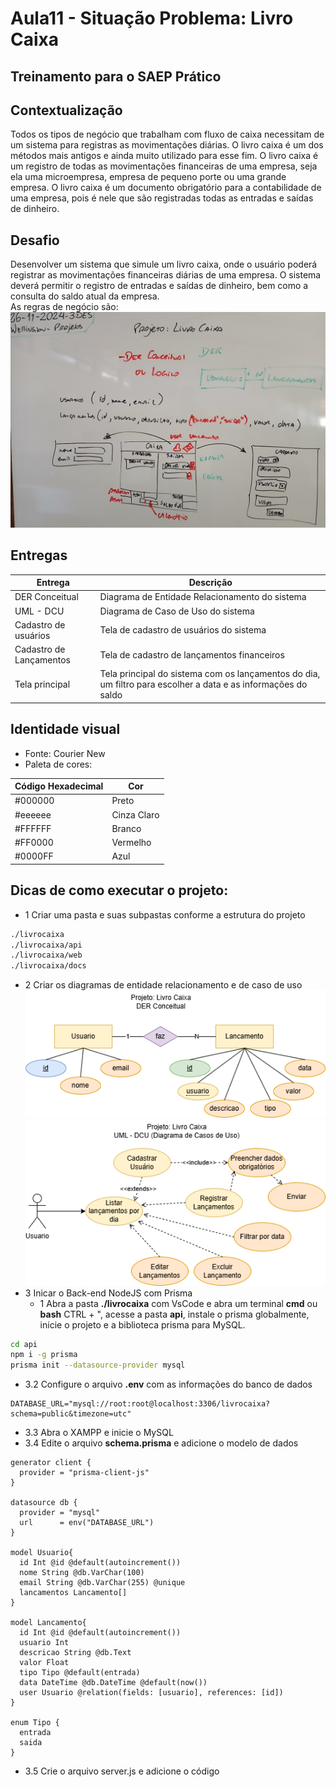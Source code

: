 # Aula11 - Situação Problema: Livro Caixa
## Treinamento para o SAEP Prático

## Contextualização
Todos os tipos de negócio que trabalham com fluxo de caixa necessitam de um sistema para registras as movimentações diárias. O livro caixa é um dos métodos mais antigos e ainda muito utilizado para esse fim. O livro caixa é um registro de todas as movimentações financeiras de uma empresa, seja ela uma microempresa, empresa de pequeno porte ou uma grande empresa. O livro caixa é um documento obrigatório para a contabilidade de uma empresa, pois é nele que são registradas todas as entradas e saídas de dinheiro.

## Desafio
Desenvolver um sistema que simule um livro caixa, onde o usuário poderá registrar as movimentações financeiras diárias de uma empresa. O sistema deverá permitir o registro de entradas e saídas de dinheiro, bem como a consulta do saldo atual da empresa.<br>As regras de negócio são:
![Lousa](./lousa.jpg)

## Entregas
|Entrega|Descrição|
|-|-|
|DER Conceitual|Diagrama de Entidade Relacionamento do sistema|
|UML - DCU|Diagrama de Caso de Uso do sistema|
|Cadastro de usuários|Tela de cadastro de usuários do sistema|
|Cadastro de Lançamentos|Tela de cadastro de lançamentos financeiros|
|Tela principal|Tela principal do sistema com os lançamentos do dia, um filtro para escolher a data e as informações do saldo|

## Identidade visual
- Fonte: Courier New
- Paleta de cores:

|Código Hexadecimal|Cor|
|-|-|
|#000000|Preto|
|#eeeeee|Cinza Claro|
|#FFFFFF|Branco|
|#FF0000|Vermelho|
|#0000FF|Azul|

## Dicas de como executar o projeto:
- 1 Criar uma pasta e suas subpastas conforme a estrutura do projeto
```bash
./livrocaixa
./livrocaixa/api
./livrocaixa/web
./livrocaixa/docs
```
- 2 Criar os diagramas de entidade relacionamento e de caso de uso
![DER](./livrocaixa/docs/der.png)
![DCU](./livrocaixa/docs/uml-dcu.png)
- 3 Inicar o Back-end NodeJS com Prisma
    - 1 Abra a pasta **./livrocaixa** com VsCode e abra um terminal **cmd** ou **bash** CTRL + ", acesse a pasta **api**, instale o prisma globalmente, inicie o projeto e a biblioteca prisma para MySQL.
```bash
cd api
npm i -g prisma
prisma init --datasource-provider mysql
```
- 3.2 Configure o arquivo **.env** com as informações do banco de dados
```env
DATABASE_URL="mysql://root:root@localhost:3306/livrocaixa?schema=public&timezone=utc"
```
- 3.3 Abra o XAMPP e inicie o MySQL
- 3.4 Edite o arquivo **schema.prisma** e adicione o modelo de dados
```prisma
generator client {
  provider = "prisma-client-js"
}

datasource db {
  provider = "mysql"
  url      = env("DATABASE_URL")
}

model Usuario{
  id Int @id @default(autoincrement())
  nome String @db.VarChar(100)
  email String @db.VarChar(255) @unique
  lancamentos Lancamento[]
}

model Lancamento{
  id Int @id @default(autoincrement())
  usuario Int
  descricao String @db.Text
  valor Float
  tipo Tipo @default(entrada)
  data DateTime @db.DateTime @default(now())
  user Usuario @relation(fields: [usuario], references: [id])
}

enum Tipo {
  entrada
  saida
}
```
- 3.5 Crie o arquivo server.js e adicione o código
```js
```
